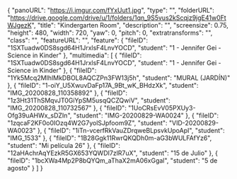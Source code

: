 {
      "panoURL": "https://i.imgur.com/fYxUut1.jpg",
      "type": "",
      "folderURL": "https://drive.google.com/drive/u/1/folders/1qn_9S5vus2kScqjz9jgE41w0FtWJgezK",
      "title": "Kindergarten Room",
      "description": "",
      "screensize": 0.75,
      "height": 480,
      "width": 720,
      "yaw": 0,
      "pitch": 0,
      "extratransforms": "",
      "class": "",
      "featureURL": "",
      "feature": {
         "fileID": "1SXTuadw0DS8sgd64H1JrxlsF4LnvYOCD",
         "student": "1 - Jennifer Gei - Science in Kinder"
      },
      "multimedia": [
         {
            "fileID": "1SXTuadw0DS8sgd64H1JrxlsF4LnvYOCD",
            "student": "1 - Jennifer Gei - Science in Kinder"
         },
         {
            "fileID": "1Yk5Mcq2MIhlMkDBOL8AQCZPn3FW13j5h",
            "student": "MURAL (JARDÍN)"
         },
         {
            "fileID": "1-oiY_U5XwuvDaFp17A_9Bt_wK_BHdzXk",
            "student": "IMG_20200828_110358892"
         },
         {
            "fileID": "1z3Ht31ThSMqvJT0GiYpSM5usqQCZQwiV",
            "student": "IMG_20200828_110732567"
         },
         {
            "fileID": "1UoCRsEvV05PXUy3-Ofg39uAHWx_sDZIn",
            "student": "IMG-20200829-WA0024"
         },
         {
            "fileID": "1zqcaF2KF0o0IOzq4W2G7yolSJpfoom9Z",
            "student": "VID-20200829-WA0023"
         },
         {
            "fileID": "1iTn-vcerfRkVauZDrqweBLpsvkUpoApI",
            "student": "IMG_1533"
         },
         {
            "fileID": "1B28Ggk11RwrQKQDh0m-aG3bWULFAfYz6",
            "student": "Mi película 26"
         },
         {
            "fileID": "12aHAchrAqYEzkR5GX653YQWDI7zlR7uX",
            "student": "15 de Julio"
         },
         {
            "fileID": "1bcXWa4Mp2P8bQYQm_aThaX2mA06xGgal",
            "student": "5 de agosto"
         }
      ]
   }